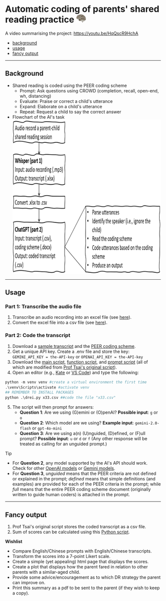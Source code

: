 # Automatic coding of parents' shared reading practice <img src="https://github.com/smy1/swlab/blob/main/script/swlogo.jpg" width=auto height="27">
A video summarising the project: https://youtu.be/HqQscR9HchA  
- [background](#background)
- [usage](#usage)
- [fancy output](#fancy-output)

---

## Background
- Shared reading is coded using the PEER coding scheme
  - Prompt: Ask questions using CROWD (completion, recall, open-end, wh, distancing)
  - Evaluate: Praise or correct a child's utterance
  - Expand: Elaborate on a child's utterance
  - Repeat: Request a child to say the correct answer
- Flowchart of the AI's task  
  <img src="./flowchart.png" width=auto height="500">
---

## Usage
### Part 1: Transcribe the audio file
1. Transcribe an audio recording into an excel file (see [here](https://github.com/smy1/swlab/blob/main/script/audio2xlsx.ipynb)).
2. Convert the excel file into a csv file (see [here](https://github.com/smy1/swlab/blob/main/script/convert_xl_csv_utf8.py)).

### Part 2: Code the transcript
1. Download a [sample transcript](./x33.csv) and the [PEER coding scheme](./peer.docx).
2. Get a unique API key. Create a .env file and store the key: `GEMINI_API_KEY = the-API-key` or `OPENAI_API_KEY = the-API-key`
3. Download the [main script](./drei.py), [function script](./drei_func.py), and [prompt script](./drei_prompt.py) (all of which are modified from [Prof Tsai's original script](https://github.com/peculab/autogen_project/blob/main/DRai/DRai.py)).
4. Open an editor (e.g., [Kate](https://kate-editor.org/) or [VS Code](https://code.visualstudio.com/)) and type the following:
```python
python -m venv venv #create a virtual environment the first time
.\venv\Scripts\activate #activate venv
## REMEMBER TO INSTALL PACKAGES
python .\drei.py x33.csv ##code the file "x33.csv"
```
5. The script will then prompt for answers:
   - **Question 1**: Are we using (G)emini or (O)penAI? **Possible input**: `g` or `o`
   - **Question 2**: Which model are we using? **Example input**: `gemini-2.0-flash` or `gpt-4o-mini`
   - **Question 3**: Are we using a(n) (U)nguided, (D)efined, or (F)ull prompt? **Possible input**: `u` or `d` or `f` (Any other response will be treated as calling for an unguided prompt.)
>[!Tip]
>- For **Question 2**, any model supported by the AI's API should work. Check for other [OpenAI models](https://platform.openai.com/docs/models) or [Gemini models](https://ai.google.dev/gemini-api/docs/models).  
>- For **Question 3**, *unguided* means that the PEER criteria are not defined or explained in the prompt; *defined* means that simple definitions (and examples) are provided for each of the PEER criteria in the prompt; while *full* means that the entire PEER coding scheme document (originally written to guide human coders) is attached in the prompt.

---

## Fancy output
1. Prof Tsai's original script stores the coded transcript as a csv file.
2. Sum of scores can be calculated using this [Python script](./summary.py).

__Wishlist__
- Compare English/Chinese prompts with English/Chinese transcripts.
- Transform the scores into a 7-point Likert scale.
- Create a simple (yet appealing) html page that displays the scores.
- Create a plot that displays how the parent fared in relation to other parents with a similar-aged child.
- Provide some advice/encouragement as to which DR strategy the parent can improve on.
- Print this summary as a pdf to be sent to the parent (if they wish to keep a copy).
